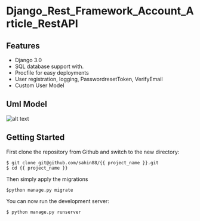 # Django_Rest_Framework_Account_Article_RestAPI

## Features
  -  Django 3.0
  -  SQL database support with.
  -  Procfile for easy deployments
  -  User registration, logging, PasswordresetToken, VerifyEmail
  -  Custom User Model

## Uml Model
![alt text](https://github.com/sahin88/Django_Rest_Framework_Account_Article_RestAPI/blob/main/MyProject/polls_models.png)


## Getting Started
First clone the repository from Github and switch to the new directory:
```
$ git clone git@github.com/sahin88/{{ project_name }}.git
$ cd {{ project_name }}
```


Then simply apply the migrations
```
$python manage.py migrate

```

You can now run the development server:
```
$ python manage.py runserver




